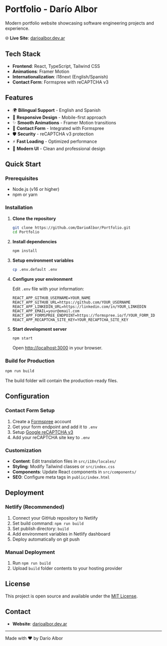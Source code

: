 # Portfolio - Darío Albor

Modern portfolio website showcasing software engineering projects and experience.

🌐 **Live Site**: [darioalbor.dev.ar](https://darioalbor.dev.ar)

## Tech Stack

- **Frontend**: React, TypeScript, Tailwind CSS
- **Animations**: Framer Motion
- **Internationalization**: i18next (English/Spanish)
- **Contact Form**: Formspree with reCAPTCHA v3

## Features

- 🌍 **Bilingual Support** - English and Spanish
- 📱 **Responsive Design** - Mobile-first approach
- ✨ **Smooth Animations** - Framer Motion transitions
- 📧 **Contact Form** - Integrated with Formspree
- 🛡️ **Security** - reCAPTCHA v3 protection
- ⚡ **Fast Loading** - Optimized performance
- 🎨 **Modern UI** - Clean and professional design

## Quick Start

### Prerequisites

- Node.js (v16 or higher)
- npm or yarn

### Installation

1. **Clone the repository**
   ```bash
   git clone https://github.com/DarioAlbor/Portfolio.git
   cd Portfolio
   ```

2. **Install dependencies**
   ```bash
   npm install
   ```

3. **Setup environment variables**
   ```bash
   cp .env.default .env
   ```

4. **Configure your environment**
   
   Edit `.env` file with your information:
   ```env
   REACT_APP_GITHUB_USERNAME=YOUR_NAME
   REACT_APP_GITHUB_URL=https://github.com/YOUR_USERNAME
   REACT_APP_LINKEDIN_URL=https://linkedin.com/in/YOUR_LINKEDIN
   REACT_APP_EMAIL=your@email.com
   REACT_APP_FORMSPREE_ENDPOINT=https://formspree.io/f/YOUR_FORM_ID
   REACT_APP_RECAPTCHA_SITE_KEY=YOUR_RECAPTCHA_SITE_KEY
   ```

5. **Start development server**
   ```bash
   npm start
   ```

   Open [http://localhost:3000](http://localhost:3000) in your browser.

### Build for Production

```bash
npm run build
```

The build folder will contain the production-ready files.

## Configuration

### Contact Form Setup

1. Create a [Formspree](https://formspree.io) account
2. Get your form endpoint and add it to `.env`
3. Setup [Google reCAPTCHA v3](https://www.google.com/recaptcha)
4. Add your reCAPTCHA site key to `.env`

### Customization

- **Content**: Edit translation files in `src/i18n/locales/`
- **Styling**: Modify Tailwind classes or `src/index.css`
- **Components**: Update React components in `src/components/`
- **SEO**: Configure meta tags in `public/index.html`

## Deployment

### Netlify (Recommended)

1. Connect your GitHub repository to Netlify
2. Set build command: `npm run build`
3. Set publish directory: `build`
4. Add environment variables in Netlify dashboard
5. Deploy automatically on git push

### Manual Deployment

1. Run `npm run build`
2. Upload `build` folder contents to your hosting provider

## License

This project is open source and available under the [MIT License](LICENSE).

## Contact

- **Website**: [darioalbor.dev.ar](https://darioalbor.dev.ar)

---

Made with ❤️ by Darío Albor
